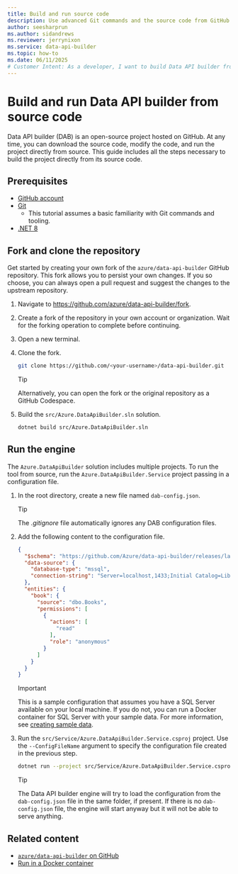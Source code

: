 ```yaml
---
title: Build and run source code
description: Use advanced Git commands and the source code from GitHub to manually build and run Data API builder.
author: seesharprun
ms.author: sidandrews
ms.reviewer: jerrynixon
ms.service: data-api-builder
ms.topic: how-to
ms.date: 06/11/2025
# Customer Intent: As a developer, I want to build Data API builder from source code, so that I can make changes and contribute back to the project.
---
```


# Build and run Data API builder from source code

Data API builder (DAB) is an open-source project hosted on GitHub. At any time, you can download the source code, modify the code, and run the project directly from source. This guide includes all the steps necessary to build the project directly from its source code.

## Prerequisites

- [GitHub account](https://docs.github.com/get-started/start-your-journey/creating-an-account-on-github)
- [Git](https://git-scm.com/downloads)
  - This tutorial assumes a basic familiarity with Git commands and tooling.
- [.NET 8](https://dotnet.microsoft.com/download/dotnet/8.0)

## Fork and clone the repository

Get started by creating your own fork of the `azure/data-api-builder` GitHub repository. This fork allows you to persist your own changes. If you so choose, you can always open a pull request and suggest the changes to the upstream repository.

1. Navigate to <https://github.com/azure/data-api-builder/fork>.

1. Create a fork of the repository in your own account or organization. Wait for the forking operation to complete before continuing.

1. Open a new terminal.

1. Clone the fork.

    ```bash
    git clone https://github.com/<your-username>/data-api-builder.git
    ```

    > [!TIP]
    > Alternatively, you can open the fork or the original repository as a GitHub Codespace.

1. Build the `src/Azure.DataApiBuilder.sln` solution.

    ```bash
    dotnet build src/Azure.DataApiBuilder.sln
    ```

## Run the engine

The `Azure.DataApiBuilder` solution includes multiple projects. To run the tool from source, run the `Azure.DataApiBuilder.Service` project passing in a configuration file.

1. In the root directory, create a new file named `dab-config.json`.

    > [!TIP]
    > The *.gitignore* file automatically ignores any DAB configuration files.

1. Add the following content to the configuration file.

    ```json
    {
      "$schema": "https://github.com/Azure/data-api-builder/releases/latest/download/dab.draft.schema.json",
      "data-source": {
        "database-type": "mssql",
        "connection-string": "Server=localhost,1433;Initial Catalog=Library;User Id=sa;Password=<your-password>;TrustServerCertificate=true;"
      },
      "entities": {
        "book": {
          "source": "dbo.Books",
          "permissions": [
            {
              "actions": [
                "read"
              ],
              "role": "anonymous"
            }
          ]
        }
      }
    }
    ```

    > [!IMPORTANT]
    > This is a sample configuration that assumes you have a SQL Server available on your local machine. If you do not, you can run a Docker container for SQL Server with your sample data. For more information, see [creating sample data](how-to-run-container.md#create-sample-data).

1. Run the `src/Service/Azure.DataApiBuilder.Service.csproj` project. Use the `--ConfigFileName` argument to specify the configuration file created in the previous step.

    ```bash
    dotnet run --project src/Service/Azure.DataApiBuilder.Service.csproj --ConfigFileName ../../dab-config.json 
    ```

    > [!TIP]
    > The Data API builder engine will try to load the configuration from the `dab-config.json` file in the same folder, if present. If there is no `dab-config.json` file, the engine will start anyway but it will not be able to serve anything.

## Related content

- [`azure/data-api-builder` on GitHub](https://github.com/azure/data-api-builder)
- [Run in a Docker container](how-to-run-container.md)
